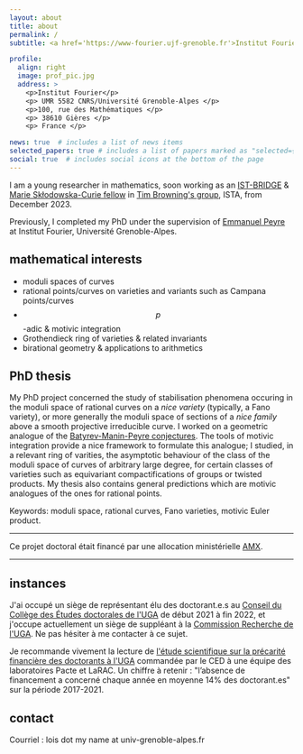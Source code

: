 ```yaml
---
layout: about
title: about
permalink: /
subtitle: <a href='https://www-fourier.ujf-grenoble.fr'>Institut Fourier</a>,  <a href='https://www.univ-grenoble-alpes.fr/'>Université Grenoble-Alpes</a>. 

profile:
  align: right
  image: prof_pic.jpg
  address: >
    <p>Institut Fourier</p>
    <p> UMR 5582 CNRS/Université Grenoble-Alpes </p>
    <p>100, rue des Mathématiques </p>
    <p> 38610 Gières </p>
    <p> France </p>

news: true  # includes a list of news items
selected_papers: true # includes a list of papers marked as "selected={true}"
social: true  # includes social icons at the bottom of the page
---
```


I am a young researcher in mathematics, soon working as an [IST-BRIDGE](https://ist.ac.at/en/education/postdocs/ist-bridge/) & [Marie Skłodowska-Curie fellow](https://cordis.europa.eu/project/id/101034413/en)
in [Tim Browning's group](https://ist.ac.at/en/research/browning-group/), ISTA, from December 2023.


Previously, I completed my PhD under the supervision of <a href="https://www-fourier.univ-grenoble-alpes.fr/~peyre">Emmanuel Peyre</a> at Institut Fourier, Université Grenoble-Alpes. 

## mathematical interests 

- moduli spaces of curves 
- rational points/curves on varieties and variants such as Campana points/curves
- $$p$$-adic & motivic integration 
- Grothendieck ring of varieties & related invariants 
- birational geometry & applications to arithmetics


## PhD thesis 

My PhD project concerned the study of stabilisation phenomena occuring in the moduli space of rational curves on a <i>nice variety</i> (typically, a Fano variety), 
or more generally the moduli space of sections of a <i>nice family</i> above a smooth projective irreducible curve.
I worked on a geometric analogue of the [Batyrev-Manin-Peyre conjectures](https://en.wikipedia.org/wiki/Manin_conjecture).
The tools of motivic integration provide a nice framework to formulate this analogue;
I studied, in a relevant ring of varities, the asymptotic behaviour of the class of the moduli space of curves of arbitrary large degree, for certain classes of varieties such as equivariant compactifications of groups or twisted products. My thesis also contains general predictions which are motivic analogues of the ones for rational points. 

Keywords: moduli space, rational curves, Fano varieties, motivic Euler product. 

----- 

Ce projet doctoral était financé par une allocation ministérielle <a href="https://www.polytechnique.edu">AMX</a>.

------ 

## instances 

J'ai occupé un siège de représentant élu des doctorant.e.s au [Conseil du Collège des Études doctorales de l'UGA](https://doctorat.univ-grenoble-alpes.fr/organisation-du-college-doctoral/le-conseil-du-college-doctoral-de-l-uga-1031911.kjsp) de début 2021 à fin 2022, et j'occupe actuellement un siège de suppléant à la [Commission Recherche de l'UGA](https://www.univ-grenoble-alpes.fr/la-commission-recherche-/la-commission-recherche--830535.kjsp). Ne pas hésiter à me contacter à ce sujet. 

Je recommande vivement la lecture de [l'étude scientifique sur la précarité financière des doctorants à l'UGA](https://doctorat.univ-grenoble-alpes.fr/actualites-du-doctorat/etude-scientifique-sur-la-precarite-financiere-des-doctorants-uga-1176629.kjsp)
commandée par le CED à une équipe des laboratoires Pacte et LaRAC.
Un chiffre à retenir : "l’absence de financement a concerné chaque
année en moyenne 14% des doctorant.es" sur la période 2017-2021.

## contact     

Courriel : lois dot my name at univ-grenoble-alpes.fr